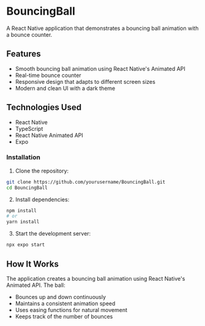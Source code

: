 # BouncingBall

A React Native application that demonstrates a bouncing ball animation with a bounce counter.

## Features

- Smooth bouncing ball animation using React Native's Animated API
- Real-time bounce counter
- Responsive design that adapts to different screen sizes
- Modern and clean UI with a dark theme

## Technologies Used

- React Native
- TypeScript
- React Native Animated API
- Expo

### Installation

1. Clone the repository:
```bash
git clone https://github.com/yourusername/BouncingBall.git
cd BouncingBall
```

2. Install dependencies:
```bash
npm install
# or
yarn install
```

3. Start the development server:
```bash
npx expo start
```

## How It Works

The application creates a bouncing ball animation using React Native's Animated API. The ball:
- Bounces up and down continuously
- Maintains a consistent animation speed
- Uses easing functions for natural movement
- Keeps track of the number of bounces

